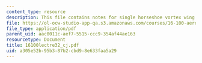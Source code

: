 ```yaml
---
content_type: resource
description: This file contains notes for single horseshoe vortex wing model.
file: https://ol-ocw-studio-app-qa.s3.amazonaws.com/courses/16-100-aerodynamics-fall-2005/a305e52b95b387b2cbd98e633faa5a29_16100lectre32_cj.pdf
file_type: application/pdf
parent_uid: aac0011c-aef7-5515-ccc9-354af44ae163
resourcetype: Document
title: 16100lectre32_cj.pdf
uid: a305e52b-95b3-87b2-cbd9-8e633faa5a29
---
```

